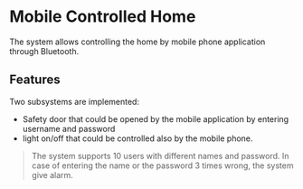 # Mobile Controlled Home

The system allows controlling the home by mobile phone application through Bluetooth.

## Features

Two subsystems are implemented:
 - Safety door that could be opened by the mobile application by entering username and password
 - light on/off that could be controlled also by the mobile phone.

> The system supports 10 users with different names and password.
In case of entering the name or the password 3 times wrong, the system give alarm.
